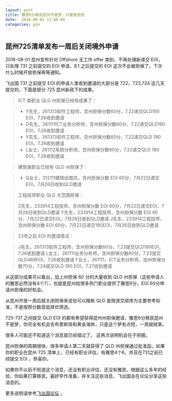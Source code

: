 ```yaml
---
layout: post
title: 雅思6分移民昆州不是梦，只是有些短
date:  2016-08-01 13:00:00
categories: gsm
---
```


## 昆州725清单发布一周后关闭境外申请

2016-08-01 昆州宣布针对 Offshore 无工作 offer 类别，不再处理新递交 EOI，只处理 731 之前提交的 EOI 申请，8.1 之后提交的 EOI 这次不会被担保了，下次什么时候开放担保再等通知。

飞出国 731 之前提交 EOI 的申请人里收到邀请的大部分是 722，723,724 这几天提交的，下面是部分 725 昆州新政下的成果。

> ICT 类职业 QLD 州担保已经有成果了：

> - Y先生，261313软件工程师，含州担保分数60分，7.22递交QLD190 EOI，7.26收到邀请
> - D先生，261111ICT业务分析师，含州担保分数60分，7.22递交QLD190 EOI，7.26收到邀请
> - Y先生，261313软件工程师，含州担保分数60分，7.22递交QLD 190 EOI，7.26收到邀请
> - L女士，261112系统分析师，含州担保分数60分，7.22递交QLD 190 EOI，7.26收到邀请

> 建筑类职业已经有 QLD 州担保了：

> - Q女士，312111建筑绘图员，含州担保分数 EOI 60分，7月22日递交EOI，7月26日收到QLD邀请

> 工程技师职业 QLD 大范围担保：

> Z先生，233914工程技师，含州担保分数 EOI 60分，7月22日递交EOI，7月26日收到QLD邀请
> Y先生，233914工程技师，含州担保分数 EOI 60分，7月22日递交EOI，7月26日收到QLD邀请
> J先生，233914工程技师，含州担保分数 EOI 60分，7月22日递交190EOI，7月26日收到QLD邀请

> 23号之后 EOI 的邀请情况：

> J先生，261313软件工程师，含州担保分数60分，7.23提交QLD190EOI，7.26收到邀请
> L女士，261111业务分析师，含州担保分数60分，7.23提交QLD489EOI，7.26收到邀请
> F女士，261111，ICT业务分析师，加州担保分数70分，7.24提交QLD 190 EOI，7.27收到邀请

从这部分成果可以看出，加上州担保 60 分的大量收到 QLD 州担保（这些申请人的雅思必然没有4个7），也就是昆州给很多热门职业提供了雅思6分，EOI 60分申请州担保的好机会。

从昆州开放一周后就关闭担保来说也可以推断 QLD 是按递交顺序为主要参考标准，不是按照分数高低择优筛选。

725-731 之间提交 QLD EOI 的都有希望获得昆州州担保邀请，雅思6分移民昆州不是梦，你完全有机会去布里斯班和黄金海岸，只是这个梦有点短，一周就结束。

很多人可能还不知道这个消息就已经错过了。 这再次说明机会在于把握。

昆州担保的周期很快，很多申请人第二天就获得了 QLD 州担保通过批准函，如果你的职业在昆州 725 清单上，已经有职业评估，有雅思4个6，并且在731之前已经提交 EOI ，恭喜你。

如果你不以前不知道这个消息，还没有职业评估，还没有雅思，根据这么多年的经验，你如果打算移民，最好早作准备，并关注这些消息，飞出国会在论坛分享这些消息的。

更多说明请参考<a href="http://bbs.fcgvisa.com/t/2016-7/17891" target="blank">飞出国论坛</a> 。

